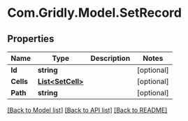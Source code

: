 
# Com.Gridly.Model.SetRecord

## Properties

Name | Type | Description | Notes
------------ | ------------- | ------------- | -------------
**Id** | **string** |  | [optional] 
**Cells** | [**List&lt;SetCell&gt;**](SetCell.md) |  | [optional] 
**Path** | **string** |  | [optional] 

[[Back to Model list]](../README.md#documentation-for-models)
[[Back to API list]](../README.md#documentation-for-api-endpoints)
[[Back to README]](../README.md)

